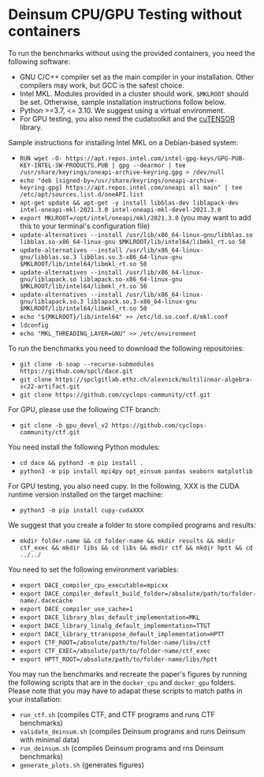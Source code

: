 # Deinsum CPU/GPU Testing without containers

To run the benchmarks without using the provided containers, you need the following software:
- GNU C/C++ compiler set as the main compiler in your installation. Other compilers may work, but GCC is the safest choice.
- Intel MKL. Modules provided in a cluster should work.  `$MKLROOT` should be set. Otherwise, sample installation instructions follow below.
- Python >=3.7, <= 3.10. We suggest using a virtual environment.
- For GPU testing, you also need the cudatoolkit and the [cuTENSOR](https://developer.nvidia.com/cutensor) library.

Sample instructions for installing Intel MKL on a Debian-based system:
- `RUN wget -O- https://apt.repos.intel.com/intel-gpg-keys/GPG-PUB-KEY-INTEL-SW-PRODUCTS.PUB | gpg --dearmor | tee /usr/share/keyrings/oneapi-archive-keyring.gpg > /dev/null`
- `echo "deb [signed-by=/usr/share/keyrings/oneapi-archive-keyring.gpg] https://apt.repos.intel.com/oneapi all main" | tee /etc/apt/sources.list.d/oneAPI.list`
- `apt-get update && apt-get -y install libblas-dev liblapack-dev intel-oneapi-mkl-2021.3.0 intel-oneapi-mkl-devel-2021.3.0`
- `export MKLROOT=/opt/intel/oneapi/mkl/2021.3.0` (you may want to add this to your terminal's configuration file)
- `update-alternatives --install /usr/lib/x86_64-linux-gnu/libblas.so libblas.so-x86_64-linux-gnu $MKLROOT/lib/intel64/libmkl_rt.so 50`
- `update-alternatives --install /usr/lib/x86_64-linux-gnu/libblas.so.3 libblas.so.3-x86_64-linux-gnu $MKLROOT/lib/intel64/libmkl_rt.so 50`
- `update-alternatives --install /usr/lib/x86_64-linux-gnu/liblapack.so liblapack.so-x86_64-linux-gnu  $MKLROOT/lib/intel64/libmkl_rt.so 50`
- `update-alternatives --install /usr/lib/x86_64-linux-gnu/liblapack.so.3 liblapack.so.3-x86_64-linux-gnu $MKLROOT/lib/intel64/libmkl_rt.so 50`
- `echo "${MKLROOT}/lib/intel64" >> /etc/ld.so.conf.d/mkl.conf`
- `ldconfig`
- `echo "MKL_THREADING_LAYER=GNU" >> /etc/environment`

To run the benchmarks you need to download the following repositories:
- `git clone -b soap --recurse-submodules https://github.com/spcl/dace.git`
- `git clone https://spclgitlab.ethz.ch/alexnick/multilinear-algebra-sc22-artifact.git`
- `git clone https://github.com/cyclops-community/ctf.git`

For GPU, please use the following CTF branch:
- `git clone -b gpu_devel_v2 https://github.com/cyclops-community/ctf.git`

You need install the following Python modules:
- `cd dace && python3 -m pip install .`
- `python3 -m pip install mpi4py opt_einsum pandas seaborn matplotlib`

For GPU testing, you also need cupy. In the following, XXX is the CUDA runtime version installed on the target machine:
- `python3 -m pip install cupy-cudaXXX`

We suggest that you create a folder to store compiled programs and results:
-  `mkdir folder-name && cd folder-name && mkdir results && mkdir ctf_exec && mkdir libs && cd libs && mkdir ctf && mkdir hptt && cd ../../`

You need to set the following environment variables:
- `export DACE_compiler_cpu_executable=mpicxx`
- `export DACE_compiler_default_build_folder=/absolute/path/to/folder-name/.dacecache`
- `export DACE_compiler_use_cache=1`
- `export DACE_library_blas_default_implementation=MKL`
- `export DACE_library_linalg_default_implementation=TTGT`
- `export DACE_library_ttranspose_default_implementation=HPTT`
- `export CTF_ROOT=/absolute/path/to/folder-name/libs/ctf`
- `export CTF_EXEC=/absolute/path/to/folder-name/ctf_exec`
- `export HPTT_ROOT=/absolute/path/to/folder-name/libs/hptt`

You may run the benchmarks and recreate the paper's figures by running the following scripts that are in the `docker_cpu` and `docker_gpu` folders. Please note that you may have to adapat these scripts to match paths in your installation:
- `run_ctf.sh` (compiles CTF, and CTF programs and runs CTF benchmarks)
- `validate_deinsum.sh` (compiles Deinsum programs and runs Deinsum with minimal data)
- `run_deinsum.sh` (compiles Deinsum programs and rns Deinsum benchmarks)
- `generate_plots.sh` (generates figures)
